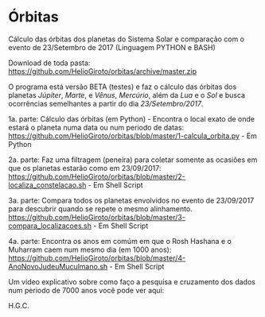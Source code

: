 # Órbitas

Cálculo das órbitas dos planetas do Sistema Solar e comparação com o evento de 23/Setembro de 2017
(Linguagem PYTHON e BASH)

Download de toda pasta: https://github.com/HelioGiroto/orbitas/archive/master.zip

O programa está versão BETA (testes) e faz o cálculo das órbitas dos planetas *Júpiter*, *Marte*, e *Vênus*, *Mercúrio*, além da *Lua* e o *Sol* e busca ocorrências semelhantes a partir do dia *23/Setembro/2017*. 

1a. parte: Cálculo das órbitas (em Python) - Encontra o local exato de onde estará o planeta numa data ou num periodo de datas: 
https://github.com/HelioGiroto/orbitas/blob/master/1-calcula_orbita.py  - Em Python

2a. parte: Faz uma filtragem (peneira) para coletar somente as ocasiões em que os planetas estarão como em 23/09/2017:
https://github.com/HelioGiroto/orbitas/blob/master/2-localiza_constelacao.sh   - Em Shell Script

3a. parte: Compara todos os planetas envolvidos no evento de 23/09/2017 para descubrir quando se repete o mesmo alinhamento.
https://github.com/HelioGiroto/orbitas/blob/master/3-compara_localizacoes.sh   - Em Shell Script

4a. parte: Encontra os anos em comúm em que o Rosh Hashana e o Muharram caem num mesmo dia (em 1000 anos):
https://github.com/HelioGiroto/orbitas/blob/master/4-AnoNovoJudeuMuculmano.sh  - Em Shell Script

Um video explicativo sobre como faço a pesquisa e cruzamento dos dados num periodo de 7000 anos você pode ver aqui:

H.G.C.
